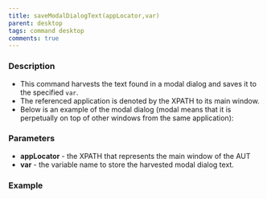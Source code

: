 ```yaml
---
title: saveModalDialogText(appLocator,var)
parent: desktop
tags: command desktop
comments: true
---
```


### Description

- This command harvests the text found in a modal dialog and saves it to the specified `var`.  
- The referenced application is denoted by the XPATH to its main window.  
- Below is an example of the modal dialog (modal means that it is perpetually on top of other windows from the same application):

### Parameters

- **appLocator** - the XPATH that represents the main window of the AUT
- **var** - the variable name to store the harvested modal dialog text.

### Example

